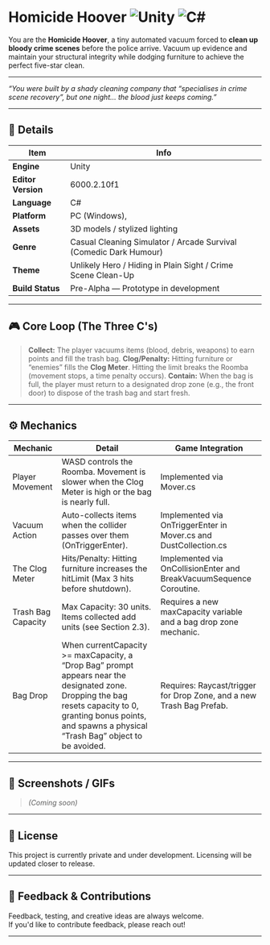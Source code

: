 # Homicide Hoover ![Unity](https://img.shields.io/badge/Engine-Unity-20232A?logo=unity&logoColor=white) ![C#](https://img.shields.io/badge/Language-C%23-239120?logo=c-sharp&logoColor=white)

You are the **Homicide Hoover**, a tiny automated vacuum forced to **clean up bloody crime scenes** before the police arrive. Vacuum up evidence and maintain your structural integrity while dodging furniture to achieve the perfect five-star clean.

---

*“You were built by a shady cleaning company that “specialises in crime scene recovery”, but one night… the blood just keeps coming.”*

---

## 📝 Details

| Item | Info |
|------|------|
| **Engine** | Unity |
|**Editor Version** | 6000.2.10f1 |
| **Language** | C# |
| **Platform** | PC (Windows), |
| **Assets** | 3D models / stylized lighting |
| **Genre** | Casual Cleaning Simulator / Arcade Survival (Comedic Dark Humour) |
| **Theme** | Unlikely Hero / Hiding in Plain Sight / Crime Scene Clean-Up |
| **Build Status** | Pre-Alpha — Prototype in development |

---

## 🎮 Core Loop (The Three C's)

> **Collect:** The player vacuums items (blood, debris, weapons) to earn points and fill the trash bag.
> **Clog/Penalty:** Hitting furniture or “enemies” fills the **Clog Meter**. Hitting the limit breaks the Roomba (movement stops, a time penalty occurs).
> **Contain:** When the bag is full, the player must return to a designated drop zone (e.g., the front door) to dispose of the trash bag and start fresh.

---

## ⚙️ Mechanics

| Mechanic | Detail | Game Integration |
|------|------|------|
| Player Movement | WASD controls the Roomba. Movement is slower when the Clog Meter is high or the bag is nearly full. | Implemented via Mover.cs |
| Vacuum Action | Auto-collects items when the collider passes over them (OnTriggerEnter). | Implemented via OnTriggerEnter in Mover.cs and DustCollection.cs |
| The Clog Meter | Hits/Penalty: Hitting furniture increases the hitLimit (Max 3 hits before shutdown). | Implemented via OnCollisionEnter and BreakVacuumSequence Coroutine. |
| Trash Bag Capacity | Max Capacity: 30 units. Items collected add units (see Section 2.3). | Requires a new maxCapacity variable and a bag drop zone mechanic. |
| Bag Drop | When currentCapacity >= maxCapacity, a “Drop Bag” prompt appears near the designated zone. Dropping the bag resets capacity to 0, granting bonus points, and spawns a physical “Trash Bag” object to be avoided. | Requires: Raycast/trigger for Drop Zone, and a new Trash Bag Prefab. |

---

## 📸 Screenshots / GIFs

> _(Coming soon)_

---

## 📝 License

This project is currently private and under development. Licensing will be updated closer to release.

---

## 💬 Feedback & Contributions

Feedback, testing, and creative ideas are always welcome.  
If you'd like to contribute feedback, please reach out!

---
